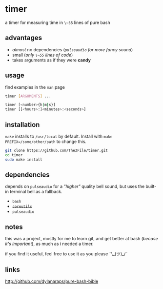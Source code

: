 # timer

a timer for measuring time in `\~55` lines of pure bash

## advantages

* *almost* no dependencies (*`pulseaudio` for more fancy sound*)
* small (*only `\~55` lines of code*)
* takes arguments as if they were **candy**

## usage

find examples in the `man` page

``` bash
timer [ARGUMENTS] ...

timer [<number>{h|m|s}]
timer [[<hours>:]<minutes>:<seconds>]
```

## installation

`make` installs to `/usr/local` by default.
Install with `make PREFIX=/some/other/path` to change this. 

``` bash
git clone https://github.com/The3File/timer.git
cd timer
sudo make install
```

## dependencies

depends on `pulseaudio` for a *"higher"* quality bell sound, but uses the built-in terminal bell as a fallback.

* `bash`
* ~~`coreutils`~~
* `pulseaudio`

## notes

this was a project, mostly for me to learn git, and get better at bash (*becase it's important*),
as much as i needed a timer.

if you find it useful, feel free to use it as you please ¯\\\_(ツ)\_/¯

## links
http://github.com/dylanaraps/pure-bash-bible
